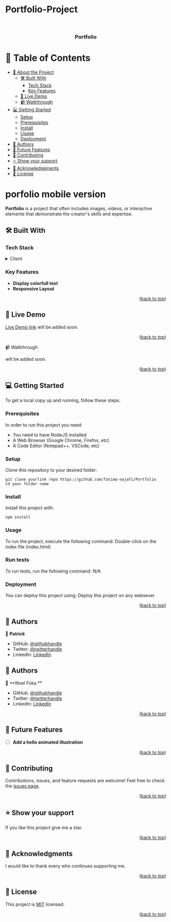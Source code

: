 # Portfolio-Project
<a name="readme-top"></a>
<div align="center">
  <br/>
  <h3><b>Portfolio</b></h3>
</div>

# :green_book: Table of Contents
- [:book: About the Project](#about-project)
  - [:hammer_and_wrench: Built With](#built-with)
    - [Tech Stack](#tech-stack)
    - [Key Features](#key-features)
  - [:rocket: Live Demo](#live-demo)
  - [:video_camera: Walkthrough ](#Walkthrough )
- [:computer: Getting Started](#getting-started)
  - [Setup](#setup)
  - [Prerequisites](#prerequisites)
  - [Install](#install)
  - [Usage](#usage)
  - [Deployment](#deployment)
- [:busts_in_silhouette: Authors](#authors)
- [:telescope: Future Features](#future-features)
- [:handshake: Contributing](#contributing)
- [:star:️ Show your support](#support)
- [:pray: Acknowledgements](#acknowledgements)
- [:memo: License](#license)

# porfolio mobile version <a name="about-project"></a>
**Portfolio** is a project that often includes images, videos, or interactive elements that demonstrate the creator's skills and expertise.

## :hammer_and_wrench: Built With <a name="built-with"></a>
### Tech Stack <a name="tech-stack"></a>

<details>
  <summary>Client</summary>
  <ul>
    <li><a href="https://developer.mozilla.org/en-US/docs/Web/HTML">HTML</a></li>
    <li><a href="https://developer.mozilla.org/en-US/docs/Web/CSS">CSS</a></li>
  </ul>
</details>

### Key Features <a name="key-features"></a>
- **Display colorfull text**
- **Responsive Layout**

<p align="right">(<a href="#readme-top">back to top</a>)</p>

## :rocket: Live Demo <a name="live-demo"></a>
[Live Demo link](https://patrick-amponsah.github.io/Portfolio-Project/)
will be added soon.
<p align="right">(<a href="#readme-top">back to top</a>)</p>

:video_camera: Walkthrough  <a name="Walkthrough"></a>
<!-- - [loom link]() -->
will be added soon.
<p align="right">(<a href="#readme-top">back to top</a>)</p>

## :computer: Getting Started <a name="getting-started"></a>
To get a local copy up and running, follow these steps.
### Prerequisites
In order to run this project you need:
- You need to have NodeJS installed
- A Web Browser (Google Chrome, Firefox, etc)
- A Code Editor (Notepad++, VSCode, etc)
### Setup
Clone this repository to your desired folder:
```
git clone yourlink repo https://github.com/fatima-najafi/Portfolio
cd your folder name
```
### Install
Install this project with:
```
npm install
```
### Usage
To run the project, execute the following command:
Double-click on the index file (index.html)
### Run tests
To run tests, run the following command:
N/A
### Deployment
You can deploy this project using:
Deploy this project on any websever
<p align="right">(<a href="#readme-top">back to top</a>)</p>

## :busts_in_silhouette: Authors <a name="authors"></a>
:bust_in_silhouette: **Patrick**
- GitHub: [@githubhandle](https://github.com/patrick-amponsah)
- Twitter: [@twitterhandle](https://twitter.com)
- LinkedIn: [LinkedIn](https://www.linkedin.com/in/patrick-amponsah-67483a270/)
## :busts_in_silhouette: Authors <a name="authors"></a>
:bust_in_silhouette: **Noel Foka **
- GitHub: [@githubhandle](https://github.com/noelfoka)
- Twitter: [@twitterhandle](https://twitter.com/noelnomgne)
- LinkedIn: [LinkedIn](https://www.linkedin.com/in/no%C3%ABl-nomgne-foka-063013231/)
<p align="right">(<a href="#readme-top">back to top</a>)</p>

## :telescope: Future Features <a name="future-features"></a>
- [ ] **Add a hello animated illustration**
<p align="right">(<a href="#readme-top">back to top</a>)</p>

## :handshake: Contributing <a name="contributing"></a>
Contributions, issues, and feature requests are welcome!
Feel free to check the [issues page](../../issues/).
<p align="right">(<a href="#readme-top">back to top</a>)</p>

## :star:️ Show your support <a name="support"></a>
If you like this project give me a star.
<p align="right">(<a href="#readme-top">back to top</a>)</p>

## :pray: Acknowledgments <a name="acknowledgements"></a>
I would like to thank every who continues supporting me.
<p align="right">(<a href="#readme-top">back to top</a>)</p>

## :memo: License <a name="license"></a>
This project is [MIT](./LICENSE) licensed.
<p align="right">(<a href="#readme-top">back to top</a>)</p>

